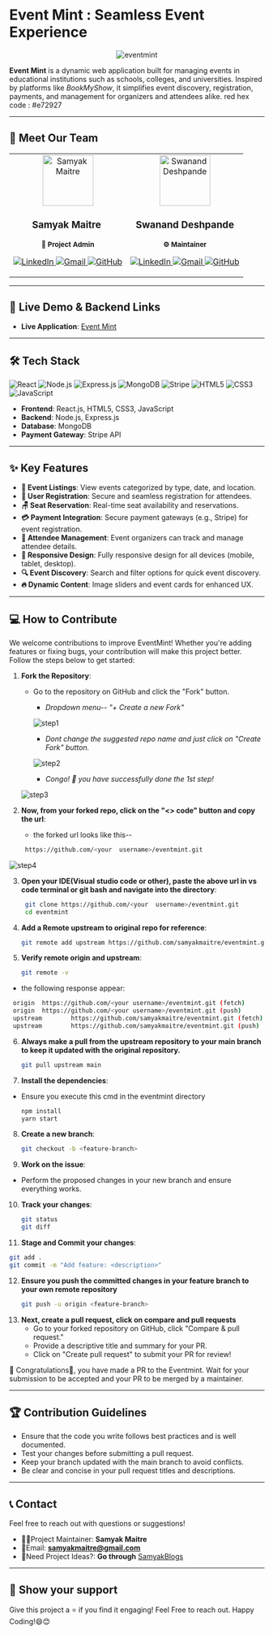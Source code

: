 #  **Event Mint : Seamless Event Experience**

<p align="center">
  <img src="https://github.com/user-attachments/assets/c2a3721e-2002-42bb-aea1-796ed182937d" alt="eventmint"/>
</p>

**Event Mint** is a dynamic web application built for managing events in educational institutions such as schools, colleges, and universities. Inspired by platforms like *BookMyShow*, it simplifies event discovery, registration, payments, and management for organizers and attendees alike. red hex code : #e72927

---
## 👥 **Meet Our Team**

<table align="center" style="width:100%;">
  <tr>
    <td align="center" style="width:50%;">
      <img src="https://avatars.githubusercontent.com/u/130790017?v=4&s=100" width="100px;" alt="Samyak Maitre"/>
      <br />
      <h3>&nbsp;&nbsp;   Samyak Maitre &nbsp; &nbsp; </h3>
      <sub><strong>🚀 Project Admin</strong></sub>
      <br />
      <p>
        <a href="https://www.linkedin.com/in/samyakmaitre/">
          <img src="https://img.icons8.com/fluency/32/000000/linkedin.png" alt="LinkedIn" />
        </a>
        <a href="mailto:samyakmaitre@gmail.com">
          <img src="https://img.icons8.com/fluency/32/000000/gmail.png" alt="Gmail" />
        </a>
        <a href="https://github.com/samyakmaitre">
          <img src="https://img.icons8.com/?size=33&id=63777&format=png&color=000000" alt="GitHub" />
        </a>
      </p>
    </td>
    <td align="center" style="width:50%;">
      <img src="https://avatars.githubusercontent.com/u/117746995?v=4&s=100" width="100px;" alt="Swanand Deshpande"/>
      <br />
      <h3>Swanand Deshpande</h3>
      <sub><strong>⚙️ Maintainer</strong></sub>
      <br />
      <p>
        <a href="https://www.linkedin.com/in/swananddeshpande121/">
          <img src="https://img.icons8.com/fluency/32/000000/linkedin.png" alt="LinkedIn" />
        </a>
        <a href="mailto:swananddeshpande121@gmail.com">
          <img src="https://img.icons8.com/fluency/32/000000/gmail.png" alt="Gmail" />
        </a>
        <a href="https://github.com/swanandd121">
          <img src="https://img.icons8.com/?size=33&id=63777&format=png&color=000000" alt="GitHub" />
        </a>
      </p>
    </td>
  </tr>
</table>

---
## 🚀 **Live Demo & Backend Links**

- **Live Application**: [Event Mint](https://eventmint.vercel.app/)  

---

## 🛠️ **Tech Stack**

![React](https://img.shields.io/badge/Frontend-React-blue?logo=react&logoColor=white)
![Node.js](https://img.shields.io/badge/Backend-Node.js-green?logo=node.js&logoColor=white)
![Express.js](https://img.shields.io/badge/Framework-Express.js-black?logo=express&logoColor=white)
![MongoDB](https://img.shields.io/badge/Database-MongoDB-brightgreen?logo=mongodb&logoColor=white)
![Stripe](https://img.shields.io/badge/Payment-Stripe-blue?logo=stripe&logoColor=white)
![HTML5](https://img.shields.io/badge/Markup-HTML5-orange?logo=html5&logoColor=white)
![CSS3](https://img.shields.io/badge/Styles-CSS3-blue?logo=css3&logoColor=white)
![JavaScript](https://img.shields.io/badge/Language-JavaScript-yellow?logo=javascript&logoColor=white)

- **Frontend**: React.js, HTML5, CSS3, JavaScript
- **Backend**: Node.js, Express.js
- **Database**: MongoDB
- **Payment Gateway**: Stripe API

---

## ✨ **Key Features**

- **🎫 Event Listings**: View events categorized by type, date, and location.
- **🔐 User Registration**: Secure and seamless registration for attendees.
- **🪑 Seat Reservation**: Real-time seat availability and reservations.
- **💳 Payment Integration**: Secure payment gateways (e.g., Stripe) for event registration.
- **👥 Attendee Management**: Event organizers can track and manage attendee details.
- **📱 Responsive Design**: Fully responsive design for all devices (mobile, tablet, desktop).
- **🔍 Event Discovery**: Search and filter options for quick event discovery.
- **🔥 Dynamic Content**: Image sliders and event cards for enhanced UX.

---

## 💻 **How to Contribute**

We welcome contributions to improve EventMint! Whether you're adding features or fixing bugs, your contribution will make this project better. Follow the steps below to get started:

1. **Fork the Repository**:
   - Go to the repository on GitHub and click the "Fork" button.
      - <i>Dropdown menu-- "+ Create a new Fork" </i>
      
      ![step1](https://github.com/user-attachments/assets/d9e82970-f403-41bf-b4b6-cc3052616b3e)
     
      - <i>Dont change the suggested repo name and just click on "Create Fork" button.</i>
      
     ![step2](https://github.com/user-attachments/assets/f192f3ec-ce3c-4675-9b66-3e4e69fb91bd)
   
      - <i> Congo! 🎊 you have successfully done the 1st step!</i>
        
    ![step3](https://github.com/user-attachments/assets/96a97b43-ff4d-4158-bf1c-2ce1fd3b0eca)


2. **Now, from your forked repo, click on the "<> code" button and copy the url**:
   - the forked url looks like this--
     
   ```bash
    https://github.com/<your  username>/eventmint.git
   ```

  ![step4](https://github.com/user-attachments/assets/5574537c-1744-41a6-802f-a5cb3311dc34)


3. **Open your IDE(Visual studio code or other), paste the above url in vs code terminal or git bash and navigate into the directory**:
   ```bash
    git clone https://github.com/<your  username>/eventmint.git
    cd eventmint
   
4. **Add a Remote upstream to original repo for reference**:
   ```bash
   git remote add upstream https://github.com/samyakmaitre/eventmint.git

5. **Verify remote origin and upstream**:
   ```bash
   git remote -v
   
  -  the following response appear:
  ```bash
   origin  https://github.com/<your username>/eventmint.git (fetch)
   origin  https://github.com/<your username>/eventmint.git (push)
   upstream        https://github.com/samyakmaitre/eventmint.git (fetch)
   upstream        https://github.com/samyakmaitre/eventmint.git (push)
```

6. **Always make a pull from the upstream repository to your main branch to keep it updated with the original repository.**
   ```bash
   git pull upstream main

   
7. **Install the dependencies**:
-  Ensure you execute this cmd in the eventmint directory
   ```bash
   npm install
   yarn start
   
8. **Create a new branch**:
   ```bash
   git checkout -b <feature-branch>

9. **Work on the issue**:
- Perform the proposed changes in your new branch and ensure everything works.

10. **Track your changes**:
    ```bash
    git status
    git diff

11. **Stage and Commit your changes**:
   ```bash
   git add .
   git commit -m "Add feature: <description>"
```

12. **Ensure you push the committed changes in your feature branch to your own remote repository**
    ```bash
    git push -u origin <feature-branch>

13. **Next, create a pull request, click on compare and pull requests**
    - Go to your forked repository on GitHub, click "Compare & pull request."
    - Provide a descriptive title and summary for your PR.
    - Click on "Create pull request" to submit your PR for review!

🎇 Congratulations🎉, you have made a PR to the Eventmint. Wait for your submission to be accepted and your PR to be merged by a maintainer.

---

##  **🏆 Contribution Guidelines**
- Ensure that the code you write follows best practices and is well documented.
- Test your changes before submitting a pull request.
- Keep your branch updated with the main branch to avoid conflicts.
- Be clear and concise in your pull request titles and descriptions.

---

##  **📞 Contact**

Feel free to reach out with questions or suggestions!

- 👨‍💻Project Maintainer: **Samyak Maitre**
- 📩Email: **samyakmaitre@gmail.com**
- 📑Need Project Ideas?: **Go through** [SamyakBlogs](https://www.blogger.com/blog/posts/6360407186885532597?hl=en&tab=jj&pli=1)

---
## **🌟 Show your support**
Give this project a ⭐ if you find it engaging! Feel Free to reach out. Happy Coding!😄😊

